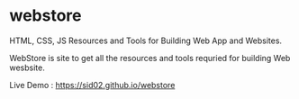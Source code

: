 # webstore
HTML, CSS, JS Resources and Tools for Building Web App and Websites.

WebStore is site to get all the resources and tools requried for building Web wesbsite.

Live Demo :  https://sid02.github.io/webstore
